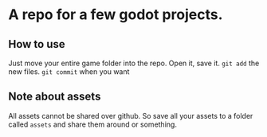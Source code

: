 # A repo for a few godot projects.

## How to use

Just move your entire game folder into the repo. Open it, save it. `git add` the new files. `git commit` when you want

## Note about assets

All assets cannot be shared over github. So save all your assets to a folder called `assets` and share them around or something.
